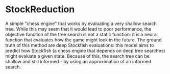 # StockReduction

A simple "chess engine" that works by evaluating a very shallow search tree. While this may seem that it would lead to poor performance, the objective function of the tree search is not a static function: it is a neural function that evaluates how the game might look in the future. The ground truth of this method are deep Stockfish evaluations: this model aims to predict how Stockfish (a chess engine that depends on deep tree searches) might evaluate a given state. Because of this, the search tree can be shallow and still informed - by using an approximation of an informed search.

